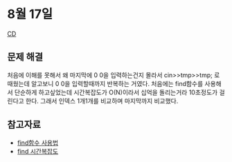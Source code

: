 # 8월 17일

[CD](https://www.acmicpc.net/problem/4158)

## 문제 해결
<p>처음에 이해를 못해서 왜 마지막에 0 0을 입력하는건지 몰라서 cin>>tmp>>tmp; 로 때웠는데 알고보니 0 0을 입력할때까지 반복하는 거였다. 처음에는 find함수를 사용해서 단순하게 하고싶었는데 시간복잡도가 O(N)이라서 십억을 돌리는거라 10초정도가 걸린다고 한다. 그래서 인덱스 1개1개를 비교하며 마지막까지 비교했다.</p>

## 참고자료
+ [find함수 사용법](https://www.techiedelight.com/ko/check-vector-contains-given-element-cpp/)
+ [find 시간복잡도](https://hibee.tistory.com/48)